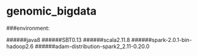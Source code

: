 # genomic_bigdata

###environment:

######java8
######SBT0.13
######scala2.11.8
######spark-2.0.1-bin-hadoop2.6
######adam-distribution-spark2_2.11-0.20.0
